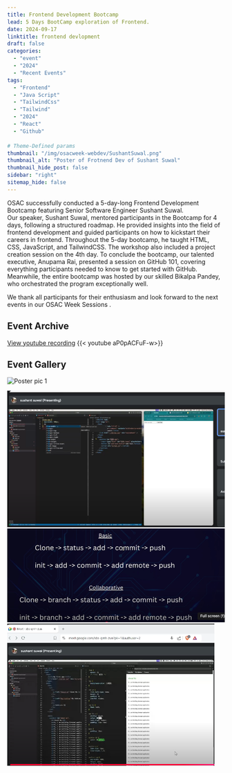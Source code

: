```yaml
---
title: Frontend Development Bootcamp
lead: 5 Days BootCamp exploration of Frontend.
date: 2024-09-17
linktitle: frontend devlopment  
draft: false
categories:
  - "event"
  - "2024"
  - "Recent Events"
tags:
  - "Frontend"
  - "Java Script"
  - "TailwindCss"
  - "Tailwind"
  - "2024"
  - "React"
  - "Github"

# Theme-Defined params
thumbnail: "/img/osacweek-webdev/SushantSuwal.png"
thumbnail_alt: "Poster of Frotnend Dev of Sushant Suwal"
thumbnail_hide_post: false
sidebar: "right"
sitemap_hide: false
---
```


OSAC successfully conducted a 5-day-long Frontend Development Bootcamp featuring Senior Software Engineer Sushant Suwal.  
Our speaker, Sushant Suwal, mentored participants in the Bootcamp for 4 days, following a structured roadmap. He provided insights into the field of frontend development and guided participants on how to kickstart their careers in frontend. Throughout the 5-day bootcamp, he taught HTML, CSS, JavaScript, and TailwindCSS. The workshop also included a project creation session on the 4th day. To conclude the bootcamp, our talented executive, Anupama Rai, presented a session on GitHub 101, covering everything participants needed to know to get started with GitHub. Meanwhile, the entire bootcamp was hosted by our skilled Bikalpa Pandey, who orchestrated the program exceptionally well.
 
We thank all participants for their enthusiasm and look forward to the next events in our OSAC Week Sessions .


## Event Archive

[View youtube recording](https://www.youtube.com/watch?v=aP0pACFuF-w)
{{< youtube aP0pACFuF-w>}}

## Event Gallery

![Poster pic 1](/img/osacweek-webdev/roadmap.png "Poster
Picture")

![Video ScreenShot 2](/img/osacweek-webdev/js1.png "Video Screenshot 2")
![Video ScreenShot 3](/img/osacweek-webdev/github.png "Video Screenshot 3")
![Video ScreenShot 4](/img/osacweek-webdev/2.png "Video Screenshot 4")

